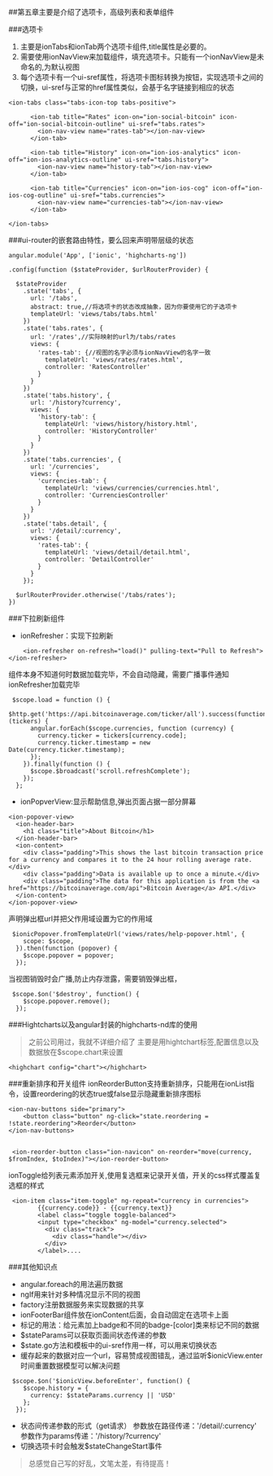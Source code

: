 ##第五章主要是介绍了选项卡，高级列表和表单组件

###选项卡
 1. 主要是ionTabs和ionTab两个选项卡组件,title属性是必要的。
 2. 需要使用ionNavView来加载组件，填充选项卡。只能有一个ionNavView是未命名的,为默认视图
 3. 每个选项卡有一个ui-sref属性，将选项卡图标转换为按钮，实现选项卡之间的切换，ui-sref与正常的href属性类似，会基于名字链接到相应的状态
```
<ion-tabs class="tabs-icon-top tabs-positive">

	  <ion-tab title="Rates" icon-on="ion-social-bitcoin" icon-off="ion-social-bitcoin-outline" ui-sref="tabs.rates">
	    <ion-nav-view name="rates-tab"></ion-nav-view>
	  </ion-tab>

	  <ion-tab title="History" icon-on="ion-ios-analytics" icon-off="ion-ios-analytics-outline" ui-sref="tabs.history">
	    <ion-nav-view name="history-tab"></ion-nav-view>
	  </ion-tab>

	  <ion-tab title="Currencies" icon-on="ion-ios-cog" icon-off="ion-ios-cog-outline" ui-sref="tabs.currencies">
	    <ion-nav-view name="currencies-tab"></ion-nav-view>
	  </ion-tab>

</ion-tabs>
```


###ui-router的嵌套路由特性，要么回来声明带层级的状态
```
angular.module('App', ['ionic', 'highcharts-ng'])

.config(function ($stateProvider, $urlRouterProvider) {

  $stateProvider
    .state('tabs', {
      url: '/tabs',
      abstract: true,//将选项卡的状态改成抽象，因为你要使用它的子选项卡
      templateUrl: 'views/tabs/tabs.html'
    })
    .state('tabs.rates', {
      url: '/rates',//实际映射的url为/tabs/rates
      views: {
        'rates-tab': {//视图的名字必须与ionNavView的名字一致
          templateUrl: 'views/rates/rates.html',
          controller: 'RatesController'
        }
      }
    })
    .state('tabs.history', {
      url: '/history?currency',
      views: {
        'history-tab': {
          templateUrl: 'views/history/history.html',
          controller: 'HistoryController'
        }
      }
    })
    .state('tabs.currencies', {
      url: '/currencies',
      views: {
        'currencies-tab': {
          templateUrl: 'views/currencies/currencies.html',
          controller: 'CurrenciesController'
        }
      }
    })
    .state('tabs.detail', {
      url: '/detail/:currency',
      views: {
        'rates-tab': {
          templateUrl: 'views/detail/detail.html',
          controller: 'DetailController'
        }
      }
    });

  $urlRouterProvider.otherwise('/tabs/rates');
})
```

###下拉刷新组件
+ ionRefresher：实现下拉刷新
```
    <ion-refresher on-refresh="load()" pulling-text="Pull to Refresh"></ion-refresher>
```    
组件本身不知道何时数据加载完毕，不会自动隐藏，需要广播事件通知ionRefresher加载完毕
```
 $scope.load = function () {
    $http.get('https://api.bitcoinaverage.com/ticker/all').success(function (tickers) {
      angular.forEach($scope.currencies, function (currency) {
        currency.ticker = tickers[currency.code];
        currency.ticker.timestamp = new Date(currency.ticker.timestamp);
      });
    }).finally(function () {
      $scope.$broadcast('scroll.refreshComplete');
    });
  };
```
+ ionPopverView:显示帮助信息,弹出页面占据一部分屏幕
```
<ion-popover-view>
  <ion-header-bar>
    <h1 class="title">About Bitcoin</h1>
  </ion-header-bar>
  <ion-content>
    <div class="padding">This shows the last bitcoin transaction price for a currency and compares it to the 24 hour rolling average rate.</div>
    <div class="padding">Data is available up to once a minute.</div>
    <div class="padding">The data for this application is from the <a href="https://bitcoinaverage.com/api">Bitcoin Average</a> API.</div>
  </ion-content>
</ion-popover-view>
```

声明弹出框url并把父作用域设置为它的作用域
```
 $ionicPopover.fromTemplateUrl('views/rates/help-popover.html', {
    scope: $scope,
  }).then(function (popover) {
    $scope.popover = popover;
  });
```

当视图销毁时会广播,防止内存泄露，需要销毁弹出框，
```
 $scope.$on('$destroy', function() {
    $scope.popover.remove();
  });
```  
###Hightcharts以及angular封装的highcharts-nd库的使用
>之前公司用过，我就不详细介绍了
主要是用hightchart标签,配置信息以及数据放在$scope.chart来设置
```
<highchart config="chart"></highchart>
```
###重新排序和开关组件
ionReorderButton支持重新排序，只能用在ionList指令，设置reordering的状态true或false显示隐藏重新排序图标
```
<ion-nav-buttons side="primary">
    <button class="button" ng-click="state.reordering = !state.reordering">Reorder</button>
</ion-nav-buttons>


 <ion-reorder-button class="ion-navicon" on-reorder="move(currency, $fromIndex, $toIndex)"></ion-reorder-button>
```  
ionToggle给列表元素添加开关,使用复选框来记录开关值，开关的css样式覆盖复选框的样式
```
 <ion-item class="item-toggle" ng-repeat="currency in currencies">
        {{currency.code}} - {{currency.text}}
        <label class="toggle toggle-balanced">
        <input type="checkbox" ng-model="currency.selected">
          <div class="track">
            <div class="handle"></div>
          </div>
        </label>....
```        

###其他知识点
+ angular.foreach的用法遍历数据
+ ngIf用来针对多种情况显示不同的视图
+ factory注册数据服务来实现数据的共享
+ ionFooterBar组件放在ionContent后面，会自动固定在选项卡上面
+ 标记的用法：给元素加上badge和不同的badge-[color]类来标记不同的数据
+ $stateParams可以获取页面间状态传递的参数
+ $state.go方法和模板中的ui-sref作用一样，可以用来切换状态
+ 缓存起来的数据对应一个url，容易赞成视图错乱，通过监听$ionicView.enter时间重置数据模型可以解决问题
```
 $scope.$on('$ionicView.beforeEnter', function() {
    $scope.history = {
      currency: $stateParams.currency || 'USD'
    };
  });
```
+ 状态间传递参数的形式（get请求）
参数放在路径传递：'/detail/:currency'
参数作为params传递：'/history/?currency'  
+ 切换选项卡时会触发$stateChangeStart事件

>总感觉自己写的好乱，文笔太差，有待提高！

